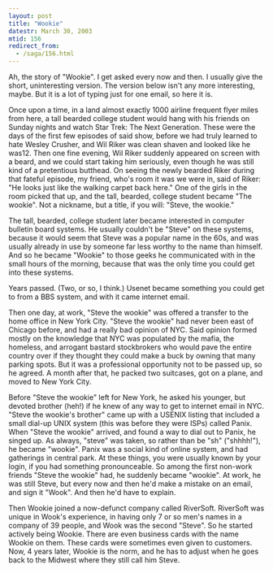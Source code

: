 ```yaml
---
layout: post
title: "Wookie"
datestr: March 30, 2003
mtid: 156
redirect_from:
  - /saga/156.html
---
```


Ah, the story of "Wookie".  I get asked every now and then.  I usually give the short, uninteresting version.  The version below isn't any more interesting, maybe.  But it is a lot of typing just for one email, so here it is.

Once upon a time, in a land almost exactly 1000 airline frequent flyer miles from here, a tall bearded college student would hang with his friends on Sunday nights and watch Star Trek: The Next Generation.  These were the days of the first few episodes of said show, before we had truly learned to hate Wesley Crusher, and Wil Riker was clean shaven and looked like he was12.  Then one fine evening, Wil Riker suddenly appeared on screen with a beard, and we could start taking him seriously, even though he was still kind of a pretentious butthead.  On seeing the newly bearded Riker during that fateful episode, my friend, who's room it was we were in, said of Riker: "He looks just like the walking carpet back here."  One of the girls in the room picked that up, and the tall, bearded, college student became "The wookie".  Not a nickname, but a title, if you will: "Steve, the wookie."

The tall, bearded, college student later became interested in computer bulletin board systems.  He usually couldn't be "Steve" on these systems, because it would seem that Steve was a popular name in the 60s, and was usually already in use by someone far less worthy to the name than himself.  And so he became "Wookie" to those geeks he communicated with in the small hours of the morning, because that was the only time you could get into these systems.

Years passed.  (Two, or so, I think.)  Usenet became something you could get to from a BBS system, and with it came internet email.

Then one day, at work, "Steve the wookie" was offered a transfer to the home office in New York City.  "Steve the wookie" had never been east of Chicago before, and had a really bad opinion of NYC.  Said opinion formed mostly on the knowledge that NYC was populated by the mafia, the homeless, and arrogant bastard stockbrokers who would pave the entire country over if they thought they could make a buck by owning that many parking spots.  But it was a professional opportunity not to be passed up, so he agreed.  A month after that, he packed two suitcases, got on a plane, and moved to New York City.

Before "Steve the wookie" left for New York, he asked his younger, but devoted brother (heh!) if he knew of any way to get to internet email in NYC.  "Steve the wookie's brother" came up with a USENIX listing that included a small dial-up UNIX system (this was before they were ISPs) called Panix.  When "Steve the wookie" arrived, and found a way to dial out to Panix, he singed up.  As always, "steve" was taken, so rather than be "sh" ("shhhh!"), he became "wookie".  Panix was a social kind of online system, and had gatherings in central park.  At these things, you were usually known by your login, if you had something pronounceable.  So among the first non-work friends "Steve the wookie" had, he suddenly became "wookie".  At work, he was still Steve, but every now and then he'd make a mistake on an email, and sign it "Wook".  And then he'd have to explain.

Then Wookie joined a now-defunct company called RiverSoft.  RiverSoft was unique in Wook's experience, in having only 7 or so men's names in a company of 39 people, and Wook was the second "Steve".  So he started actively being Wookie.  There are even business cards with the name Wookie on them.  These cards were sometimes even given to customers.  Now, 4 years later, Wookie is the norm, and he has to adjust when he goes back to the Midwest where they still call him Steve.

